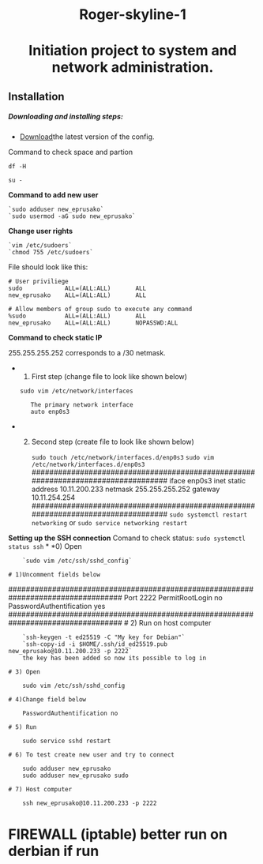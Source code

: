 <h1 align="center">
Roger-skyline-1
</h1>
<h1 align="center">
Initiation project to system and network administration.
</h1>

## Installation

##### Downloading and installing steps:

* [Download](https://github.com/KatyaPrusakova/42_roger-skyline-1/archive/master.zip)the latest version of the config.

Command to check space and partion

`df -H`

`su -`

**Command to add new user**

	`sudo adduser new_eprusako`
	`sudo usermod -aG sudo new_eprusako`

 **Change user rights**

	`vim /etc/sudoers`
	`chmod 755 /etc/sudoers`

File should look like this:

	# User priviliege
	sudo			ALL=(ALL:ALL)		ALL
	new_eprusako	ALL=(ALL:ALL)		ALL

	# Allow members of group sudo to execute any command
	%sudo			ALL=(ALL:ALL)		ALL
	new_eprusako	ALL=(ALL:ALL)		NOPASSWD:ALL


 **Command to check static IP**

255.255.255.252 corresponds to a /30 netmask.

* 1) First step (change file to look like shown below)

 	`sudo vim /etc/network/interfaces`

		 The primary network interface
		 auto enp0s3

* 2) Second step (create file to look like shown below)

		`sudo touch /etc/network/interfaces.d/enp0s3`
		`sudo vim /etc/network/interfaces.d/enp0s3`
##################################################################################
		iface enp0s3 inet static
			address 10.11.200.233
			netmask 255.255.255.252
			gateway 10.11.254.254
##################################################################################
		`sudo systemctl restart networking` or `sudo service networking restart`

**Setting up the SSH connection**
Comand to check status: `sudo systemctl status ssh`
	* *0) Open

		`sudo vim /etc/ssh/sshd_config`

	# 1)Uncomment fields below
##################################################################################
		Port 2222
		PermitRootLogin no
		PasswordAuthentification yes
##################################################################################
	# 2) Run on host computer

		`ssh-keygen -t ed25519 -C "My key for Debian"`
		`ssh-copy-id -i $HOME/.ssh/id_ed25519.pub new_eprusako@10.11.200.233 -p 2222`
		the key has been added so now its possible to log in

	# 3) Open

		sudo vim /etc/ssh/sshd_config

	# 4)Change field below

		PasswordAuthentification no

	# 5) Run

		sudo service sshd restart

	# 6) To test create new user and try to connect

		sudo adduser new_eprusako
		sudo adduser new_eprusako sudo

	# 7) Host computer

		ssh new_eprusako@10.11.200.233 -p 2222

# FIREWALL (iptable) better run on derbian if run
